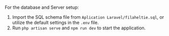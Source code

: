 For the database and Server setup:

1. Import the SQL schema file from `Aplication Laravel/filaheltie.sql`, or utilize the default settings in the `.env` file.
2. Run `php artisan serve` and `npm run dev` to start the application.
